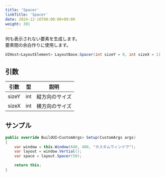 ```yaml
---
title: 'Spacer'
linkTitle: 'Spacer'
date: 2024-12-16T00:00:00+09:00
weight: 301
---
```


何も表示されない要素を生成します。  
要素間の余白作りに使用します。

```C#
UIHost<LayoutElement> LayoutBase.Spacer(int sizeY = 0, int sizeX = 1)
```

## 引数
|引数|型|説明|
|--|--|--|
|sizeY|int|縦方向のサイズ|
|sizeX|int|横方向のサイズ|


## サンプル

```C#
public override BuildUI<CustomArgs> Setup(CustomArgs args)
{
    var window = this.Window(640, 480, "カスタムウィンドウ");
    var layout = window.Vertial();
    var space = layout.Spacer(50);

    return this;
}
```
